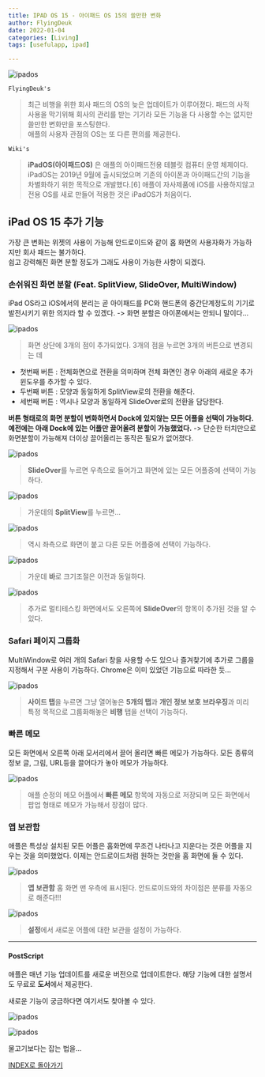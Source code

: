 ```yaml
---
title: IPAD OS 15 - 아이패드 OS 15의 쓸만한 변화
author: FlyingDeuk
date: 2022-01-04
categories: [Living]
tags: [usefulapp, ipad]

---
```


![ipados](/img/living/ipad/ipados15.jpg)

`FlyingDeuk's`
> 최근 비행을 위한 회사 패드의 OS의 늦은 업데이트가 이루어졌다. 패드의 사적 사용을 막기위해 회사의 관리를 받는 기기라 모든 기능을 다 사용할 수는 없지만 쓸만한 변화만을 포스팅한다. <br>
애플의 사용자 관점의 OS는 또 다른 편의를 제공한다. <br>

`Wiki's`
> **iPadOS(아이패드OS)** 은 애플의 아이패드전용 테블릿 컴퓨터 운영 체제이다. iPadOS는 2019년 9월에 출시되었으며 기존의 아이폰과 아이패드간의 기능을 차별화하기 위한 목적으로 개발했다.[6] 애플이 자사제품에 iOS를 사용하지않고 전용 OS를 새로 만들어 적용한 것은 iPadOS가 처음이다.

## iPad OS 15 추가 기능
가장 큰 변화는 위젯의 사용이 가능해 안드로이드와 같이 홈 화면의 사용자화가 가능하지만 회사 패드는 불가하다. <br>
쉽고 강력해진 화면 분할 정도가 그래도 사용이 가능한 사항이 되겠다.

### 손쉬워진 화면 분할 (Feat. SplitView, SlideOver, MultiWindow)
iPad OS라고 iOS에서의 분리는 곧 아이패드를 PC와 핸드폰의 중간단계정도의 기기로 발전시키기 위한 의지라 할 수 있겠다. -> 화면 분할은 아이폰에서는 안되니 말이다...

![ipados](/img/living/ipad/ipados15_9.jpg)
> 화면 상단에 3개의 점이 추가되었다. 3개의 점을 누르면 3개의 버튼으로 변경되는 데
- 첫번째 버튼 : 전체화면으로 전환을 의미하며 전체 화면인 경우 아래의 새로운 추가 윈도우를 추가할 수 있다.
- 두번째 버튼 : 모양과 동일하게 SplitView로의 전환을 해준다.
- 세번째 버튼 : 역시나 모양과 동일하게 SlideOver로의 전환을 담당한다.

**버튼 형태로의 화면 분할이 변화하면서 Dock에 있지않는 모든 어플을 선택이 가능하다. 예전에는 아래 Dock에 있는 어플만 끌어올려 분할이 가능했었다.** -> 단순한 터치만으로 화면분할이 가능해져 더이상 끌어올리는 동작은 필요가 없어졌다.

![ipados](/img/living/ipad/ipados15_4.jpg)
> **SlideOver**를 누르면 우측으로 들어가고 화면에 있는 모든 어플중에 선택이 가능하다.

![ipados](/img/living/ipad/ipados15_2.jpg)
> 가운데의 **SplitView**를 누르면...

![ipados](/img/living/ipad/ipados15_3.jpg)
> 역시 좌측으로 화면이 붙고 다른 모든 어플중에 선택이 가능하다.

![ipados](/img/living/ipad/ipados15_5.jpg)
> 가운데 **바**로 크기조절은 이전과 동일하다.

![ipados](/img/living/ipad/ipados15_11.jpg)
> 추가로 멀티테스킹 화면에서도 오른쪽에 **SlideOver**의 항목이 추가된 것을 알 수 있다.

### Safari 페이지 그룹화
MultiWindow로 여러 개의 Safari 창을 사용할 수도 있으나 즐겨찾기에 추가로 그룹을 지정해서 구분 사용이 가능하다. Chrome은 이미 있었던 기능으로 따라한 듯...

![ipados](/img/living/ipad/ipados15_10.jpg)
> **사이드 탭**을 누르면 그냥 열어놓은 **5개의 탭**과 **개인 정보 보호 브라우징**과 미리 특정 목적으로 그룹화해놓은 **비행** 탭을 선택이 가능하다.

### 빠른 메모
모든 화면에서 오른쪽 아래 모서리에서 끌어 올리면 빠른 메모가 가능하다. 모든 종류의 정보 글, 그림, URL등을 끌어다가 놓아 메모가 가능하다.

![ipados](/img/living/ipad/ipados15_6.jpg)
> 애플 순정의 메모 어플에서 **빠른 메모** 항목에 자동으로 저장되며 모든 화면에서 팝업 형태로 메모가 가능해서 장점이 많다.

### 앱 보관함
애플은 특성상 설치된 모든 어플은 홈화면에 무조건 나타나고 지운다는 것은 어플을 지우는 것을 의미했었다. 이제는 안드로이드처럼 원하는 것만을 홈 화면에 둘 수 있다.

![ipados](/img/living/ipad/ipados15_1.jpg)
> **앱 보관함** 홈 화면 맨 우측에 표시된다. 안드로이드와의 차이점은 분류를 자동으로 해준다!!!

![ipados](/img/living/ipad/ipados15_12.jpg)
> **설정**에서 새로운 어플에 대한 보관을 설정이 가능하다.

------

#### PostScript
애플은 매년 기능 업데이트를 새로운 버전으로 업데이트한다. 해당 기능에 대한 설명서도 무료로 **도서**에서 제공한다.

새로운 기능이 궁금하다면 여기서도 찾아볼 수 있다.

![ipados](/img/living/ipad/ipados15_7.jpg)

![ipados](/img/living/ipad/ipados15_8.jpg)

물고기보다는 잡는 법을...

[INDEX로 돌아가기](/posts/Ipad/)
